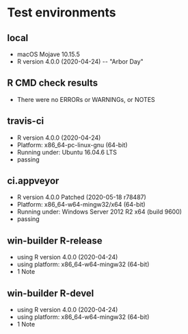# Test environments
## local 
* macOS Mojave 10.15.5
* R version 4.0.0 (2020-04-24) -- "Arbor Day"

## R CMD check results
* There were no ERRORs or WARNINGs, or NOTES 

## travis-ci
* R version 4.0.0 (2020-04-24)
* Platform: x86_64-pc-linux-gnu (64-bit)
* Running under: Ubuntu 16.04.6 LTS
* passing

## ci.appveyor
* R version 4.0.0 Patched (2020-05-18 r78487)
* Platform: x86_64-w64-mingw32/x64 (64-bit)
* Running under: Windows Server 2012 R2 x64 (build 9600)
* passing

## win-builder R-release
* using R version 4.0.0 (2020-04-24)
* using platform: x86_64-w64-mingw32 (64-bit)
* 1 Note

## win-builder R-devel
* using R version 4.0.0 (2020-04-24)
* using platform: x86_64-w64-mingw32 (64-bit)
* 1 Note
